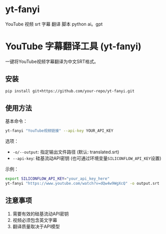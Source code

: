 # yt-fanyi
YouTube 视频 srt 字幕 翻译 脚本 python ai。gpt

# YouTube 字幕翻译工具 (yt-fanyi)

一键将YouTube视频字幕翻译为中文SRT格式。

## 安装

```bash
pip install git+https://github.com/your-repo/yt-fanyi.git
```

## 使用方法

基本命令：
```bash
yt-fanyi "YouTube视频链接" --api-key YOUR_API_KEY
```

选项：
- `-o/--output`: 指定输出文件路径 (默认: translated.srt)
- `--api-key`: 硅基流动API密钥 (也可通过环境变量`SILICONFLOW_API_KEY`设置)

示例：
```bash
export SILICONFLOW_API_KEY="your_api_key_here"
yt-fanyi "https://www.youtube.com/watch?v=dQw4w9WgXcQ" -o output.srt
```

## 注意事项

1. 需要有效的硅基流动API密钥
2. 视频必须包含英文字幕
3. 翻译质量取决于API模型
